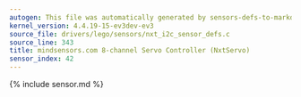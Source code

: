 ```yaml
---
autogen: This file was automatically generated by sensors-defs-to-markdown.py
kernel_version: 4.4.19-15-ev3dev-ev3
source_file: drivers/lego/sensors/nxt_i2c_sensor_defs.c
source_line: 343
title: mindsensors.com 8-channel Servo Controller (NxtServo)
sensor_index: 42
---
```


{% include sensor.md %}
